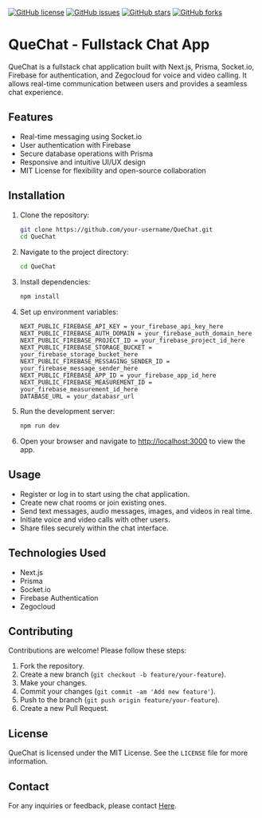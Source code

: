 [![GitHub license](https://img.shields.io/github/license/harshalgunjal69/QueChat?color=blue)](https://github.com/harshalgunjal69/QueChat/blob/main/LICENSE)
[![GitHub issues](https://img.shields.io/github/issues/harshalgunjal69/QueChat?color=blue)](https://github.com/harshalgunjal69/QueChat/issues)
[![GitHub stars](https://img.shields.io/github/stars/harshalgunjal69/QueChat?color=blue)](https://github.com/harshalgunjal69/QueChat/stargazers)
[![GitHub forks](https://img.shields.io/github/forks/harshalgunjal69/QueChat?color=blue)](https://github.com/harshalgunjal69/QueChat/network)

# QueChat - Fullstack Chat App

QueChat is a fullstack chat application built with Next.js, Prisma, Socket.io, Firebase for authentication, and Zegocloud for voice and video calling. It allows real-time communication between users and provides a seamless chat experience.

## Features

- Real-time messaging using Socket.io
- User authentication with Firebase
- Secure database operations with Prisma
- Responsive and intuitive UI/UX design
- MIT License for flexibility and open-source collaboration

## Installation

1. Clone the repository:

    ```bash
    git clone https://github.com/your-username/QueChat.git
    cd QueChat
    ```

2. Navigate to the project directory:

    ```bash
    cd QueChat
    ```

3. Install dependencies:

    ```bash
    npm install
    ```

4. Set up environment variables:

    ```plaintext
    NEXT_PUBLIC_FIREBASE_API_KEY = your_firebase_api_key_here
    NEXT_PUBLIC_FIREBASE_AUTH_DOMAIN = your_firebase_auth_domain_here 
    NEXT_PUBLIC_FIREBASE_PROJECT_ID = your_firebase_project_id_here
    NEXT_PUBLIC_FIREBASE_STORAGE_BUCKET = your_firebase_storage_bucket_here
    NEXT_PUBLIC_FIREBASE_MESSAGING_SENDER_ID = your_firebase_message_sender_here
    NEXT_PUBLIC_FIREBASE_APP_ID = your_firebase_app_id_here
    NEXT_PUBLIC_FIREBASE_MEASUREMENT_ID = your_firebase_measurement_id_here
    DATABASE_URL = your_databasr_url
    ```

5. Run the development server:

    ```bash
    npm run dev
    ```

6. Open your browser and navigate to <http://localhost:3000> to view the app.

## Usage

- Register or log in to start using the chat application.
- Create new chat rooms or join existing ones.
- Send text messages, audio messages, images, and videos in real time.
- Initiate voice and video calls with other users.
- Share files securely within the chat interface.

## Technologies Used

- Next.js
- Prisma
- Socket.io
- Firebase Authentication
- Zegocloud

## Contributing

Contributions are welcome! Please follow these steps:

1. Fork the repository.
2. Create a new branch (`git checkout -b feature/your-feature`).
3. Make your changes.
4. Commit your changes (`git commit -am 'Add new feature'`).
5. Push to the branch (`git push origin feature/your-feature`).
6. Create a new Pull Request.

## License

QueChat is licensed under the MIT License. See the `LICENSE` file for more information.

## Contact

For any inquiries or feedback, please contact [Here](mailto:hrshlgunjal3@gmail.com).
